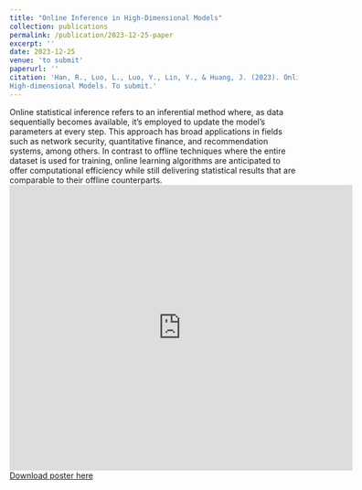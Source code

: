 ```yaml
---
title: "Online Inference in High-Dimensional Models"
collection: publications
permalink: /publication/2023-12-25-paper
excerpt: ''
date: 2023-12-25
venue: 'to submit'
paperurl: ''
citation: 'Han, R., Luo, L., Luo, Y., Lin, Y., & Huang, J. (2023). Online Inference in
High-dimensional Models. To submit.'
---
```

Online statistical inference refers to an inferential method where, as data sequentially becomes available, it’s employed to update the model’s parameters at every step. This approach has broad applications in fields such as network security, quantitative finance, and recommendation systems, among others. In contrast to offline techniques where the entire dataset is used for training, online learning algorithms are anticipated to offer computational efficiency while still delivering statistical results that are comparable to their offline counterparts.
<embed src="https://username.github.io/files/cv.pdf" type="application/pdf" width="600px" height="500px" />
[Download poster here](http://academicpages.github.io/files/Highdimensional_Poster.pdf)
